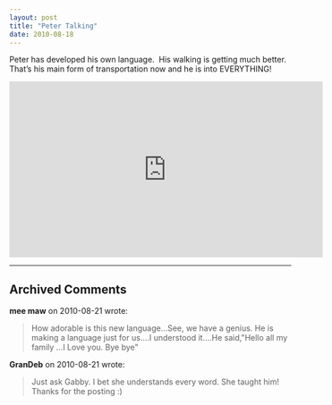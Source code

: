```yaml
---
layout: post
title: "Peter Talking"
date: 2010-08-18
---
```


<p>Peter has developed his own language.&#160; His walking is getting much better.&#160; That’s his main form of transportation now and he is into EVERYTHING!&#160; </p>  <div style="padding-bottom: 0px; margin: 0px; padding-left: 0px; padding-right: 0px; display: inline; float: none; padding-top: 0px" id="scid:5737277B-5D6D-4f48-ABFC-DD9C333F4C5D:4f336102-cf33-4362-9cbb-7904b11089e2" class="wlWriterEditableSmartContent"><div><iframe width="560" height="315" src="https://www.youtube.com/embed/80pQFFhgGgI" frameborder="0" allowfullscreen></iframe></div></div>


---

## Archived Comments

**mee maw** on 2010-08-21 wrote:

> How adorable is this new language...See, we have a genius.  He is making a language just for us....I understood it....He said,&quot;Hello all my family ...I Love you.  Bye bye&quot;

**GranDeb** on 2010-08-21 wrote:

> Just ask Gabby.  I bet she understands every word.  She taught him!  Thanks for the posting :)

